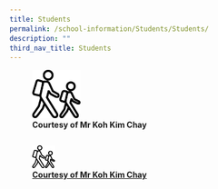 ```yaml
---
title: Students
permalink: /school-information/Students/Students/
description: ""
third_nav_title: Students
---
```

<figure>
<img style="width:20%;height:50%" src="/images/School%20information/Students/Students/S1.png">
<figcaption> <strong> Courtesy of Mr Koh Kim Chay </strong> </figcaption>

</figure>



<div>


<div style="float: left">

<a href="[https://www-broadricksec-moe-edu-sg-admin.cwp.sg/cca/uniformed-groups/red-cross](https://www-broadricksec-moe-edu-sg-admin.cwp.sg/cca/uniformed-groups/red-cross)">

<figure>
<img style="width:20%;height:50%" src="/images/School%20information/Students/Students/S1.png">
<figcaption> <strong> Courtesy of Mr Koh Kim Chay </strong> </figcaption>

</figure>

</a>

</div>

<div>

</div>

</div>

